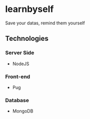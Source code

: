 # learnbyself
Save your datas, remind them yourself

## Technologies
### Server Side
- NodeJS
### Front-end
- Pug
### Database
- MongoDB
